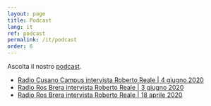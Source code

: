 ```yaml
---
layout: page
title: Podcast
lang: it
ref: podcast
permalink: /it/podcast
order: 6
---
```


Ascolta il nostro [podcast](https://podcast.eutopian.eu/).

* [Radio Cusano Campus intervista Roberto Reale \| 4 giugno 2020](https://podcast.eutopian.eu/1286264/5054312-radio-cusano-campus-intervista-roberto-reale-4-giugno-2020)
* [Radio Ros Brera intervista Roberto Reale \| 3 giugno 2020](https://podcast.eutopian.eu/1286264/5054159-radio-ros-brera-intervista-roberto-reale-3-giugno-2020)
* [Radio Ros Brera intervista Roberto Reale \| 18 aprile 2020](https://podcast.eutopian.eu/1286264/5017664-radio-ros-brera-intervista-roberto-reale-18-aprile-2020)

